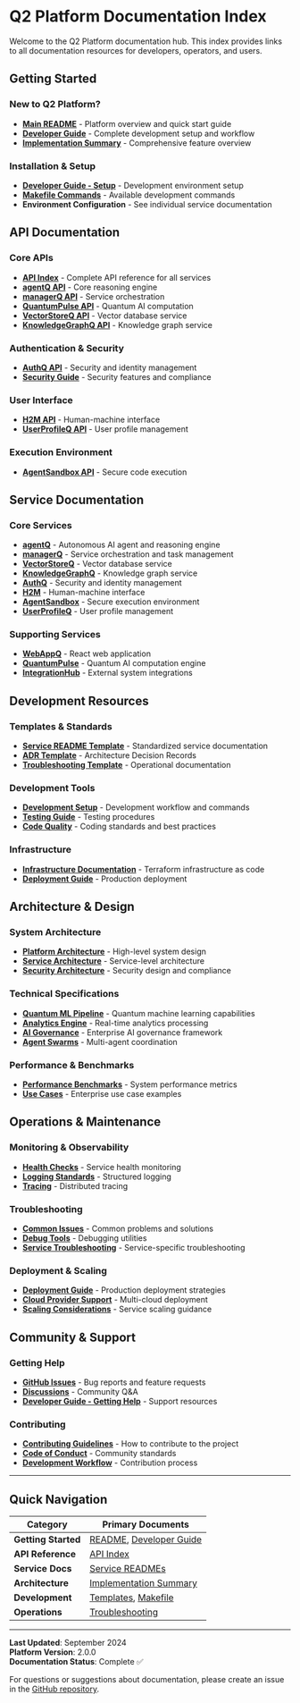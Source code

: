 # Q2 Platform Documentation Index

Welcome to the Q2 Platform documentation hub. This index provides links to all documentation resources for developers, operators, and users.

## Getting Started

### New to Q2 Platform?
- **[Main README](../README.md)** - Platform overview and quick start guide
- **[Developer Guide](../DEVELOPER_GUIDE.md)** - Complete development setup and workflow
- **[Implementation Summary](../IMPLEMENTATION_SUMMARY.md)** - Comprehensive feature overview

### Installation & Setup
- **[Developer Guide - Setup](../DEVELOPER_GUIDE.md#quick-setup)** - Development environment setup
- **[Makefile Commands](../README.md#development--operations)** - Available development commands
- **Environment Configuration** - See individual service documentation

## API Documentation

### Core APIs
- **[API Index](./api/index.md)** - Complete API reference for all services
- **[agentQ API](./api/agentq.md)** - Core reasoning engine
- **[managerQ API](./api/managerq.md)** - Service orchestration
- **[QuantumPulse API](./api/quantumpulse.md)** - Quantum AI computation
- **[VectorStoreQ API](./api/vectorstoreq.md)** - Vector database service
- **[KnowledgeGraphQ API](./api/knowledgegraphq.md)** - Knowledge graph service

### Authentication & Security
- **[AuthQ API](./api/authq.md)** - Security and identity management
- **[Security Guide](../README.md#security--compliance)** - Security features and compliance

### User Interface
- **[H2M API](./api/h2m.md)** - Human-machine interface
- **[UserProfileQ API](./api/userprofileq.md)** - User profile management

### Execution Environment
- **[AgentSandbox API](./api/agentsandbox.md)** - Secure code execution

## Service Documentation

### Core Services
- **[agentQ](../agentQ/README.md)** - Autonomous AI agent and reasoning engine
- **[managerQ](../managerQ/README.md)** - Service orchestration and task management
- **[VectorStoreQ](../VectorStoreQ/README.md)** - Vector database service
- **[KnowledgeGraphQ](../KnowledgeGraphQ/README.md)** - Knowledge graph service
- **[AuthQ](../AuthQ/README.md)** - Security and identity management
- **[H2M](../H2M/README.md)** - Human-machine interface
- **[AgentSandbox](../AgentSandbox/README.md)** - Secure execution environment
- **[UserProfileQ](../UserProfileQ/README.md)** - User profile management

### Supporting Services
- **[WebAppQ](../WebAppQ/README.md)** - React web application
- **[QuantumPulse](../QuantumPulse/README.md)** - Quantum AI computation engine
- **[IntegrationHub](../IntegrationHub/README.md)** - External system integrations

## Development Resources

### Templates & Standards
- **[Service README Template](../templates/docs/SERVICE_README_TEMPLATE.md)** - Standardized service documentation
- **[ADR Template](../templates/docs/ADR_TEMPLATE.md)** - Architecture Decision Records
- **[Troubleshooting Template](../templates/docs/TROUBLESHOOTING_TEMPLATE.md)** - Operational documentation

### Development Tools
- **[Development Setup](../DEVELOPER_GUIDE.md#development-workflow)** - Development workflow and commands
- **[Testing Guide](../README.md#development--operations)** - Testing procedures
- **[Code Quality](../DEVELOPER_GUIDE.md#tips-and-best-practices)** - Coding standards and best practices

### Infrastructure
- **[Infrastructure Documentation](../infra/terraform/README.md)** - Terraform infrastructure as code
- **[Deployment Guide](../README.md#global-scale-deployment)** - Production deployment

## Architecture & Design

### System Architecture
- **[Platform Architecture](../README.md#platform-architecture)** - High-level system design
- **[Service Architecture](../IMPLEMENTATION_SUMMARY.md#-service-architecture)** - Service-level architecture
- **[Security Architecture](../README.md#security--compliance)** - Security design and compliance

### Technical Specifications
- **[Quantum ML Pipeline](../IMPLEMENTATION_SUMMARY.md#1-quantum-machine-learning-pipeline-)** - Quantum machine learning capabilities
- **[Analytics Engine](../IMPLEMENTATION_SUMMARY.md#2-real-time-quantum-analytics-engine-)** - Real-time analytics processing
- **[AI Governance](../IMPLEMENTATION_SUMMARY.md#3-enterprise-ai-governance-framework-)** - Enterprise AI governance framework
- **[Agent Swarms](../IMPLEMENTATION_SUMMARY.md#4-quantum-enhanced-agent-swarm-intelligence-)** - Multi-agent coordination

### Performance & Benchmarks
- **[Performance Benchmarks](../README.md#performance-benchmarks)** - System performance metrics
- **[Use Cases](../README.md#enterprise-use-cases)** - Enterprise use case examples

## Operations & Maintenance

### Monitoring & Observability
- **[Health Checks](./api/index.md#service-health-checks)** - Service health monitoring
- **[Logging Standards](../templates/docs/SERVICE_README_TEMPLATE.md#logging)** - Structured logging
- **[Tracing](../templates/docs/SERVICE_README_TEMPLATE.md#tracing)** - Distributed tracing

### Troubleshooting
- **[Common Issues](../DEVELOPER_GUIDE.md#-debugging)** - Common problems and solutions
- **[Debug Tools](../README.md#development--operations)** - Debugging utilities
- **[Service Troubleshooting](../templates/docs/TROUBLESHOOTING_TEMPLATE.md)** - Service-specific troubleshooting

### Deployment & Scaling
- **[Deployment Guide](../README.md#global-scale-deployment)** - Production deployment strategies
- **[Cloud Provider Support](../README.md#cloud-provider-support)** - Multi-cloud deployment
- **[Scaling Considerations](../templates/docs/SERVICE_README_TEMPLATE.md#scaling-considerations)** - Service scaling guidance

## Community & Support

### Getting Help
- **[GitHub Issues](https://github.com/QAGIw3/Q2/issues)** - Bug reports and feature requests
- **[Discussions](https://github.com/QAGIw3/Q2/discussions)** - Community Q&A
- **[Developer Guide - Getting Help](../DEVELOPER_GUIDE.md#-getting-help)** - Support resources

### Contributing
- **[Contributing Guidelines](../CONTRIBUTING.md)** - How to contribute to the project
- **[Code of Conduct](../CODE_OF_CONDUCT.md)** - Community standards
- **[Development Workflow](../DEVELOPER_GUIDE.md#-development-workflow)** - Contribution process

---

## Quick Navigation

| Category | Primary Documents |
|----------|-------------------|
| **Getting Started** | [README](../README.md), [Developer Guide](../DEVELOPER_GUIDE.md) |
| **API Reference** | [API Index](./api/index.md) |
| **Service Docs** | [Service READMEs](../) |
| **Architecture** | [Implementation Summary](../IMPLEMENTATION_SUMMARY.md) |
| **Development** | [Templates](../templates/docs/), [Makefile](../Makefile) |
| **Operations** | [Troubleshooting](../templates/docs/TROUBLESHOOTING_TEMPLATE.md) |

---

**Last Updated**: September 2024  
**Platform Version**: 2.0.0  
**Documentation Status**: Complete ✅

For questions or suggestions about documentation, please create an issue in the [GitHub repository](https://github.com/QAGIw3/Q2/issues).